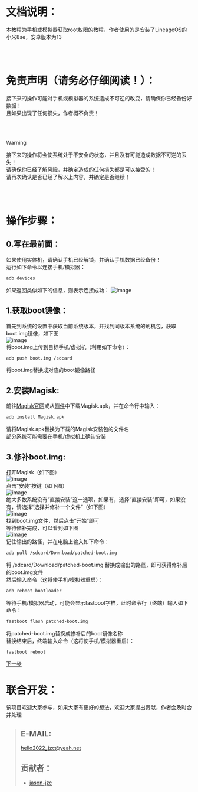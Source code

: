 # 文档说明：
  本教程为手机或模拟器获取root权限的教程，作者使用的是安装了LineageOS的小米8se，安卓版本为13  

<br><br>

# 免责声明（请务必仔细阅读！）：
  接下来的操作可能对手机或模拟器的系统造成不可逆的改变，请确保你已经备份好数据！<br>
  且如果出现了任何损失，作者概不负责！<br>

<br><br>

>[!WARNING]
>接下来的操作将会使系统处于不安全的状态，并且及有可能造成数据不可逆的丢失！<br>
>请确保你已经了解风险，并确定造成的任何损失都是可以接受的！<br>
>请再次确认是否已经了解以上内容，并确定是否继续！<br>

<br><br>

# 操作步骤：
## 0.写在最前面：
  如果使用实体机，请确认手机已经解锁，并确认手机数据已经备份！<br>
  运行如下命令以连接手机/模拟器：
  ```bash
  adb devices
  ```
  如果返回类似如下的信息，则表示连接成功：
  ![image](/pic/adb_devices.png)<br>

## 1.获取boot镜像：
  首先到系统的设置中获取当前系统版本，并找到同版本系统的刷机包，获取boot.img镜像，如下图<br>
  ![image](/pic/boot_img.png)<br>
  将boot.img上传到目标手机/虚拟机（利用如下命令）：<br>
  ```bash
  adb push boot.img /sdcard
  ```
  将boot.img替换成对应的boot镜像路径

## 2.安装Magisk:
  前往[Magisk官网](https://github.com/topjohnwu/Magisk/releases)或从[附件]()中下载Magisk.apk，并在命令行中输入：
  ```bash
  adb install Magisk.apk
  ```
  请将Magisk.apk替换为下载的Magisk安装包的文件名<br>
  部分系统可能需要在手机/虚拟机上确认安装<br>
## 3.修补boot.img:
  打开Magisk（如下图）<br>
  ![image](/pic/Magisk_main_page.png)<br>
  点击“安装”按键（如下图）<br>
  ![image](/pic/Magisk_install_page.png)<br>
  绝大多数系统没有“直接安装”这一选项，如果有，选择“直接安装”即可，如果没有，请选择“选择并修补一个文件”（如下图）<br>
  ![image](/pic/Magisk_chosen_file.png)<br>
  找到boot.img文件，然后点击“开始”即可<br>
  等待修补完成，可以看到如下图<br>
  ![image](/pic/Magisk_patch_done.png)<br>
  记住输出的路径，并在电脑上输入如下命令：
  ```bash
  adb pull /sdcard/Download/patched-boot.img
  ```
  将 /sdcard/Download/patched-boot.img 替换成输出的路径，即可获得修补后的boot.img文件<br>
  然后输入命令（这将使手机/模拟器重启）：
  ```bash
  adb reboot bootloader
  ```
  等待手机/模拟器启动，可能会显示fastboot字样，此时命令行（终端）输入如下命令：
  ```bash
  fastboot flash patched-boot.img
  ```
  将patched-boot.img替换成修补后的boot镜像名称<br>
  替换结束后，终端输入命令（这将使手机/模拟器重启）：
  ```bash
  fastboot reboot
  ```

[下一步](/tutorial/INSTALL_MITMPROXY_CA.md)  

# 联合开发：
  该项目欢迎大家参与，如果大家有更好的想法，欢迎大家提出贡献，作者会及时合并处理   
  >## E-MAIL:
  >hello2022_jzc@yeah.net  
  >## 贡献者：
  >* [jason-jzc](https://github.com/jason-jzc)